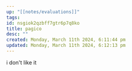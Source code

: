 ```yaml
---
up: "[[notes/evaluations]]"
tags: 
id: nsgiok2qzbff7gtr6p7q8ko
title: pagico
desc: ""
created: Monday, March 11th 2024, 6:11:44 pm
updated: Monday, March 11th 2024, 6:12:13 pm
---
```

i don't like it